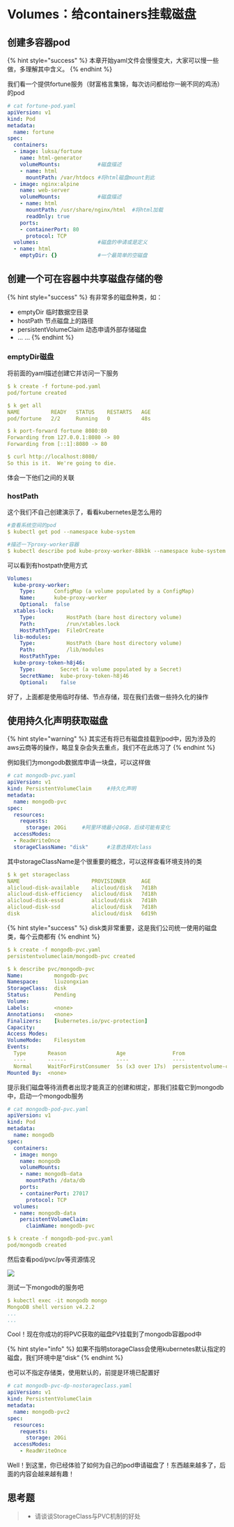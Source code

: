 # Volumes：给containers挂载磁盘

## 创建多容器pod

{% hint style="success" %}
本章开始yaml文件会慢慢变大，大家可以慢一些做，多理解其中含义。
{% endhint %}

我们看一个提供fortune服务（财富格言集锦，每次访问都给你一碗不同的鸡汤）的pod

```yaml
# cat fortune-pod.yaml
apiVersion: v1
kind: Pod
metadata:
  name: fortune
spec:
  containers:
  - image: luksa/fortune
    name: html-generator
    volumeMounts:            #磁盘描述
    - name: html
      mountPath: /var/htdocs #将html磁盘mount到此
  - image: nginx:alpine
    name: web-server
    volumeMounts:            #磁盘描述 
    - name: html
      mountPath: /usr/share/nginx/html  #将html加载
      readOnly: true
    ports:
    - containerPort: 80
      protocol: TCP
  volumes:                   #磁盘的申请或是定义
  - name: html
    emptyDir: {}             #一个最简单的空磁盘
```

## 创建一个可在容器中共享磁盘存储的卷

{% hint style="success" %}
有非常多的磁盘种类，如：

* emptyDir 临时数据空目录
* hostPath 节点磁盘上的路径
* persistentVolumeClaim 动态申请外部存储磁盘
* ... ...
{% endhint %}

### emptyDir磁盘

将前面的yaml描述创建它并访问一下服务

```yaml
$ k create -f fortune-pod.yaml
pod/fortune created

$ k get all
NAME          READY   STATUS    RESTARTS   AGE
pod/fortune   2/2     Running   0          48s

$ k port-forward fortune 8080:80
Forwarding from 127.0.0.1:8080 -> 80
Forwarding from [::1]:8080 -> 80

$ curl http://localhost:8080/
So this is it.  We're going to die.
```

体会一下他们之间的关联

### hostPath

这个我们不自己创建演示了，看看kubernetes是怎么用的

```yaml
#查看系统空间的pod
$ kubectl get pod --namespace kube-system

#描述一下proxy-worker容器
$ kubectl describe pod kube-proxy-worker-88kbk --namespace kube-system
```

可以看到有hostpath使用方式

```yaml
Volumes:
  kube-proxy-worker:
    Type:      ConfigMap (a volume populated by a ConfigMap)
    Name:      kube-proxy-worker
    Optional:  false
  xtables-lock:
    Type:          HostPath (bare host directory volume)
    Path:          /run/xtables.lock
    HostPathType:  FileOrCreate
  lib-modules:
    Type:          HostPath (bare host directory volume)
    Path:          /lib/modules
    HostPathType:
  kube-proxy-token-h8j46:
    Type:        Secret (a volume populated by a Secret)
    SecretName:  kube-proxy-token-h8j46
    Optional:    false
```

好了，上面都是使用临时存储、节点存储，现在我们去做一些持久化的操作

## 使用持久化声明获取磁盘

{% hint style="warning" %}
其实还有将已有磁盘挂载到pod中，因为涉及的aws云商等的操作，略显复杂会失去重点，我们不在此练习了
{% endhint %}

例如我们为mongodb数据库申请一块盘，可以这样做

```yaml
# cat mongodb-pvc.yaml
apiVersion: v1
kind: PersistentVolumeClaim     #持久化声明
metadata:
  name: mongodb-pvc
spec:
  resources:
    requests:
      storage: 20Gi     #阿里环境最小20GB，后续可能有变化
  accessModes:
  - ReadWriteOnce
  storageClassName: "disk"      #注意选择对class
```

其中storageClassName是个很重要的概念，可以这样查看环境支持的类

```yaml
$ k get storageclass
NAME                       PROVISIONER     AGE
alicloud-disk-available    alicloud/disk   7d18h
alicloud-disk-efficiency   alicloud/disk   7d18h
alicloud-disk-essd         alicloud/disk   7d18h
alicloud-disk-ssd          alicloud/disk   7d18h
disk                       alicloud/disk   6d19h
```

{% hint style="success" %}
disk类非常重要，这是我们公司统一使用的磁盘类，每个云商都有
{% endhint %}

```yaml
$ k create -f mongodb-pvc.yaml
persistentvolumeclaim/mongodb-pvc created

$ k describe pvc/mongodb-pvc
Name:          mongodb-pvc
Namespace:     liuzongxian
StorageClass:  disk
Status:        Pending
Volume:
Labels:        <none>
Annotations:   <none>
Finalizers:    [kubernetes.io/pvc-protection]
Capacity:
Access Modes:
VolumeMode:    Filesystem
Events:
  Type       Reason                Age               From                         Message
  ----       ------                ----              ----                         -------
  Normal     WaitForFirstConsumer  5s (x3 over 17s)  persistentvolume-controller  waiting for first consumer to be created before binding
Mounted By:  <none>
```

提示我们磁盘等待消费者出现才能真正的创建和绑定，那我们挂载它到mongodb中，启动一个mongodb服务

```yaml
# cat mongodb-pod-pvc.yaml
apiVersion: v1
kind: Pod
metadata:
  name: mongodb
spec:
  containers:
  - image: mongo
    name: mongodb
    volumeMounts:
    - name: mongodb-data
      mountPath: /data/db
    ports:
    - containerPort: 27017
      protocol: TCP
  volumes:
  - name: mongodb-data
    persistentVolumeClaim:
      claimName: mongodb-pvc
```

```yaml
$ k create -f mongodb-pod-pvc.yaml
pod/mongodb created
```

 然后查看pod/pvc/pv等资源情况

![](../../../.gitbook/assets/image%20%2868%29.png)

测试一下mongodb的服务吧

```yaml
$ kubectl exec -it mongodb mongo
MongoDB shell version v4.2.2
...
...
```

Cool！现在你成功的将PVC获取的磁盘PV挂载到了mongodb容器pod中

{% hint style="info" %}
如果不指明storageClass会使用kubernetes默认指定的磁盘，我们环境中是“disk“
{% endhint %}

也可以不指定存储类，使用默认的，前提是环境已配置好

```yaml
# cat mongodb-pvc-dp-nostorageclass.yaml
apiVersion: v1
kind: PersistentVolumeClaim
metadata:
  name: mongodb-pvc2
spec:
  resources:
    requests:
      storage: 20Gi
  accessModes:
    - ReadWriteOnce
```

Well！到这里，你已经体验了如何为自己的pod申请磁盘了！东西越来越多了，后面的内容会越来越有趣！

## 思考题

> * 请谈谈StorageClass与PVC机制的好处

